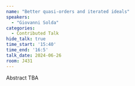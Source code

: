 ```yaml
---
name: "Better quasi-orders and iterated ideals"
speakers:
  - "Giovanni Solda"
categories:
  - Contributed Talk
hide_talk: true
time_start: '15:40'
time_end: '16:5'
talk_date: 2024-06-26
room: J431
---
```


Abstract TBA
